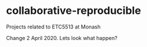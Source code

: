 # collaborative-reproducible
Projects related to ETC5513 at Monash

Change 2 April 2020. Lets look what happen?
